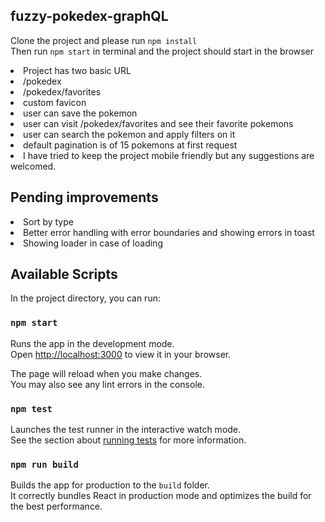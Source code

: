 ## fuzzy-pokedex-graphQL
Clone the project and please run `npm install` <br/>
Then run `npm start` in terminal and the project should start in the browser

<li>Project has two basic URL</li>
<li>/pokedex </li>
<li> /pokedex/favorites</li>
<li>custom favicon </li>
<li>user can save the pokemon </li>
<li> user can visit /pokedex/favorites and see their favorite pokemons</li>
<li>user can search the pokemon and apply filters on it </li>
<li>default pagination is of 15 pokemons at first request </li>
<li>I have tried to keep the project mobile friendly but any suggestions are welcomed. </li>

## Pending improvements
<li>Sort by type </li>
<li>Better error handling with error boundaries and showing errors in toast </li>
<li>Showing loader in case of loading </li>

## Available Scripts

In the project directory, you can run:

### `npm start`

Runs the app in the development mode.\
Open [http://localhost:3000](http://localhost:3000) to view it in your browser.

The page will reload when you make changes.\
You may also see any lint errors in the console.

### `npm test`

Launches the test runner in the interactive watch mode.\
See the section about [running tests](https://facebook.github.io/create-react-app/docs/running-tests) for more information.

### `npm run build`

Builds the app for production to the `build` folder.\
It correctly bundles React in production mode and optimizes the build for the best performance.


